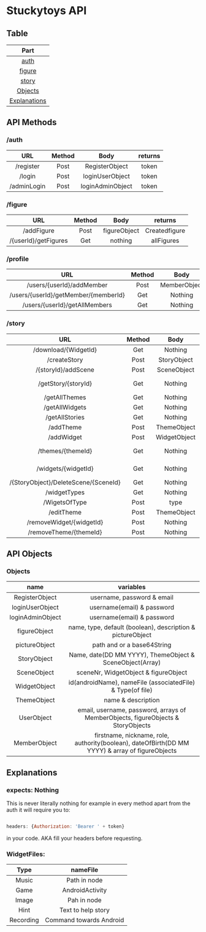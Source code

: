 # Stuckytoys API


## Table
| Part             |
|:----------------:|
|[auth](https://github.com/HoGentTIN/projecten-3-g_st_di_1100/tree/WebDevS3#auth)   |
|[figure](https://github.com/HoGentTIN/projecten-3-g_st_di_1100/tree/WebDevS3#figure)   |
|[story](https://github.com/HoGentTIN/projecten-3-g_st_di_1100/tree/WebDevS3#story)  | 
|[Objects](https://github.com/HoGentTIN/projecten-3-g_st_di_1100/tree/WebDevS3#objects)    |
|[Explanations](https://github.com/HoGentTIN/projecten-3-g_st_di_1100/tree/WebDevS3#Explanations)    |



## API Methods

### /auth
| URL           | Method        | Body             |returns|
|:-------------:|:-------------:|:----------------:|:-----:|
|  /register    | Post          | RegisterObject   |token  |
|  /login       | Post          | loginUserObject  |token  |
|  /adminLogin  | Post          | loginAdminObject |token  |

### /figure
| URL                        | Method        | Body                    |returns         |
|:--------------------------:|:-------------:|:-----------------------:|:--------------:|
|  /addFigure                | Post          | figureObject            | Createdfigure  |
|  /{userId}/getFigures      | Get           | nothing | allFigures    | allFigures     |

### /profile
| URL                                 | Method        | Body                        |returns        |
|:-----------------------------------:|:-------------:|:---------------------------:|:-------------:|
|/users/{userId}/addMember            | Post          | MemberObject                | createdMember |
|/users/{userId}/getMember/{memberId} | Get           | Nothing                     | specificMember|
|/users/{userId}/getAllMembers        | Get           | Nothing                     | allMembers    |

### /story
| URL                                  | Method    | Body                        |returns         |
|:------------------------------------:|:---------:|:---------------------------:|:--------------:|
|  /download/{WidgetId}                | Get       |  Nothing                    | Scenefiles     |
|  /createStory                        | Post      |  StoryObject                | newStory       |
|  /{storyId}/addScene                 | Post      |  SceneObject                | modified Story |
|  /getStory/{storyId}                 | Get       |  Nothing                    | Requested Story|
|  /getAllThemes                       | Get       |  Nothing                    | AllThemes      |
|  /getAllWidgets                      | Get       |  Nothing                    | AllWidgets     |
|  /getAllStories                      | Get       |  Nothing                    | AllStories     | (TODO populates)
|  /addTheme                           | Post      |  ThemeObject                | newTheme       |
|  /addWidget                          | Post      |  WidgetObject               | newWidget      |
|  /themes/{themeId}                   | Get       |  Nothing                    | Requested theme|
|  /widgets/{widgetId}                 | Get       |  Nothing                    |Requested widget|
|  /{StoryObject}/DeleteScene/{SceneId}| Get       |  Nothing                    | modified story | (not implemented)
|  /widgetTypes                        | Get       |  Nothing                    | allWidgetTypes |
|  /WigetsOfType                       | Post      |  type                       | allItemsOfType |
|  /editTheme                          | Post      |  ThemeObject                | modifiedTheme  |
|  /removeWidget/{widgetId}            | Post      |  Nothing                    | succes/fail    |
|  /removeTheme/{themeId}              | Post      |  Nothing                    | succes/fail    |



## API Objects

### Objects
| name             | variables                                                                                     |  
|:----------------:|:---------------------------------------------------------------------------------------------:|
|RegisterObject    | username, password & email                                                                    | 
|loginUserObject   | username(email) & password                                                                    | 
|loginAdminObject  | username(email) & password                                                                    | 
|figureObject      | name, type, default (boolean), description & pictureObject                                    | 
|pictureObject     | path and or a base64String                                                                    | 
|StoryObject       | Name, date(DD MM YYYY), ThemeObject & SceneObject(Array)                                      |
|SceneObject       | sceneNr, WidgetObject & figureObject                                                          |
|WidgetObject      | id(androidName), nameFile (associatedFile) & Type(of file)                                    |
|ThemeObject       | name & description                                                                            |
|UserObject        | email, username, password, arrays of MemberObjects, figureObjects & StoryObjects              |
|MemberObject      |firstname, nickname, role, authority(boolean), dateOfBirth(DD MM YYYY) & array of figureObjects|



## Explanations

### expects: Nothing

This is never literally nothing for example in every method apart from the auth it will require you to:

```javascript

headers: {Authorization: 'Bearer ' + token}

```
in your code.
AKA fill your headers before requesting.

### WidgetFiles:

| Type          | nameFile                |
|:-------------:|:-----------------------:|
| Music         | Path in node            |
| Game          | AndroidActivity         |
| Image         | Pah in node             |
| Hint          | Text to help story      |
| Recording     | Command towards Android |

